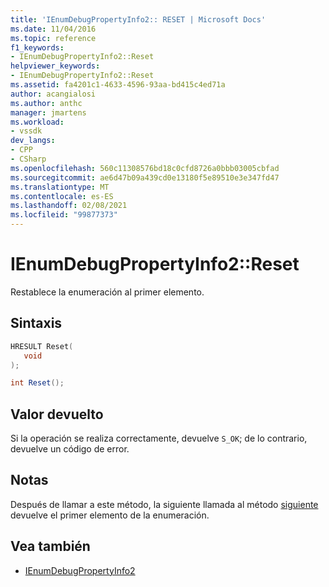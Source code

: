 ```yaml
---
title: 'IEnumDebugPropertyInfo2:: RESET | Microsoft Docs'
ms.date: 11/04/2016
ms.topic: reference
f1_keywords:
- IEnumDebugPropertyInfo2::Reset
helpviewer_keywords:
- IEnumDebugPropertyInfo2::Reset
ms.assetid: fa4201c1-4633-4596-93aa-bd415c4ed71a
author: acangialosi
ms.author: anthc
manager: jmartens
ms.workload:
- vssdk
dev_langs:
- CPP
- CSharp
ms.openlocfilehash: 560c11308576bd18c0cfd8726a0bbb03005cbfad
ms.sourcegitcommit: ae6d47b09a439cd0e13180f5e89510e3e347fd47
ms.translationtype: MT
ms.contentlocale: es-ES
ms.lasthandoff: 02/08/2021
ms.locfileid: "99877373"
---
```

# <a name="ienumdebugpropertyinfo2reset"></a>IEnumDebugPropertyInfo2::Reset
Restablece la enumeración al primer elemento.

## <a name="syntax"></a>Sintaxis

```cpp
HRESULT Reset(
   void
);
```

```csharp
int Reset();
```

## <a name="return-value"></a>Valor devuelto
 Si la operación se realiza correctamente, devuelve `S_OK`; de lo contrario, devuelve un código de error.

## <a name="remarks"></a>Notas
 Después de llamar a este método, la siguiente llamada al método [siguiente](../../../extensibility/debugger/reference/ienumdebugpropertyinfo2-next.md) devuelve el primer elemento de la enumeración.

## <a name="see-also"></a>Vea también
- [IEnumDebugPropertyInfo2](../../../extensibility/debugger/reference/ienumdebugpropertyinfo2.md)
